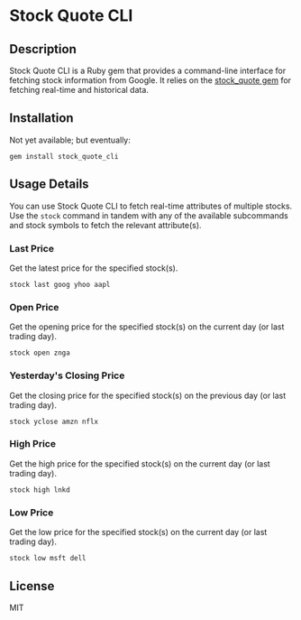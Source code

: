 Stock Quote CLI
===============

Description
-----------

Stock Quote CLI is a Ruby gem that provides a command-line interface for fetching stock information from Google. It relies on the [stock_quote gem](https://github.com/tyrauber/stock_quote) for fetching real-time and historical data.

Installation
------------

Not yet available; but eventually:

	gem install stock_quote_cli


Usage Details
-------------

You can use Stock Quote CLI to fetch real-time attributes of multiple stocks. Use the `stock` command in tandem with any of the available subcommands and stock symbols to fetch the relevant attribute(s).

### Last Price

Get the latest price for the specified stock(s).

	stock last goog yhoo aapl

### Open Price

Get the opening price for the specified stock(s) on the current day (or last trading day).

	stock open znga

### Yesterday's Closing Price

Get the closing price for the specified stock(s) on the previous day (or last trading day).

	stock yclose amzn nflx

### High Price

Get the high price for the specified stock(s) on the current day (or last trading day).

	stock high lnkd

### Low Price

Get the low price for the specified stock(s) on the current day (or last trading day).

	stock low msft dell


License
-------------
MIT



